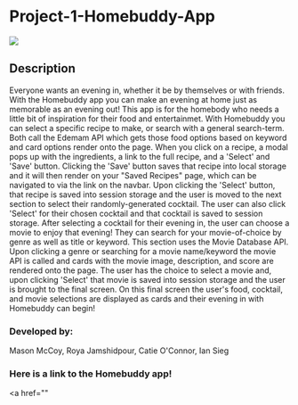 # Project-1-Homebuddy-App
<img src="https://res.cloudinary.com/dcm18vy74/image/upload/v1652983440/Project1-Images/Screen_Shot_2022-05-19_at_1.03.49_PM_skuzei.png">

## Description
Everyone wants an evening in, whether it be by themselves or with friends. With the Homebuddy app you can make an evening at home just as memorable as an evening out! This app is for the homebody who needs a little bit of inspiration for their food and entertainmet. 
With Homebuddy you can select a specific recipe to make, or search with a general search-term. Both call the Edemam API which gets those food options based on keyword and card options render onto the page. When you click on a recipe, a modal pops up with the ingredients, a link to the full recipe, and a 'Select' and 'Save' button. Clicking the 'Save' button saves that recipe into local storage and it will then render on your "Saved Recipes" page, which can be navigated to via the link on the navbar. Upon clicking the 'Select' button, that recipe is saved into session storage and the user is moved to the next section to select their randomly-generated cocktail. The user can also click 'Select' for their chosen cocktail and that cocktail is saved to session storage. 
 After selecting a cocktail for their evening in, the user can choose a movie to enjoy that evening! They can search for your movie-of-choice by genre as well as title or keyword. This section uses the Movie Database API. Upon clicking a genre or searching for a movie name/keyword the movie API is called and cards with the movie image, description, and score are rendered onto the page. The user has the choice to select a movie and, upon clicking 'Select' that movie is saved into session storage and the user is brought to the final screen. 
 On this final screen the user's food, cocktail, and movie selections are displayed as cards and their evening in with Homebuddy can begin!

### Developed by:
Mason McCoy,
Roya Jamshidpour,
Catie O'Connor,
Ian Sieg


### Here is a link to the Homebuddy app!
<a href=""
